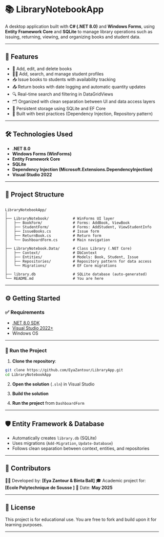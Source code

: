 

# 📚 LibraryNotebookApp

A desktop application built with **C# (.NET 8.0)** and **Windows Forms**, using **Entity Framework Core** and **SQLite** to manage library operations such as issuing, returning, viewing, and organizing books and student data.

---

## 🚀 Features

- 📖 Add, edit, and delete books
- 👩‍🎓 Add, search, and manage student profiles
- 📥 Issue books to students with availability tracking
- 📤 Return books with date logging and automatic quantity updates
- 🔍 Real-time search and filtering in DataGridViews
- 🗂 Organized with clean separation between UI and data access layers
- 💾 Persistent storage using SQLite and EF Core
- 🎯 Built with best practices (Dependency Injection, Repository pattern)

---

## 🛠️ Technologies Used

- **.NET 8.0**
- **Windows Forms (WinForms)**
- **Entity Framework Core**
- **SQLite**
- **Dependency Injection (Microsoft.Extensions.DependencyInjection)**
- **Visual Studio 2022**

---

## 🧱 Project Structure

```

LibraryNotebookApp/
│
├── LibraryNotebook/           # WinForms UI layer
│   ├── BookForm/              # Forms: AddBook, ViewBook
│   ├── StudentForm/           # Forms: AddStudent, ViewStudentInfo
│   ├── IssueBooks.cs          # Issue form
│   ├── ReturnBook.cs          # Return form
│   └── DashboardForm.cs       # Main navigation
│
├── LibraryNotebook.Data/      # Class Library (.NET Core)
│   ├── Context/               # DbContext
│   ├── Entities/              # Models: Book, Student, Issue
│   ├── Repositories/          # Repository pattern for data access
│   └── Migrations/            # EF Core migrations
│
├── library.db                 # SQLite database (auto-generated)
└── README.md                  # You are here

````

---

## ⚙️ Getting Started

### ✅ Requirements

- [.NET 8.0 SDK](https://dotnet.microsoft.com/download)
- [Visual Studio 2022+](https://visualstudio.microsoft.com/)
- Windows OS

---

### 🧪 Run the Project

1. **Clone the repository**:

```bash
git clone https://github.com/EyaZantour/LibraryApp.git
cd LibraryNotebookApp
````

2. **Open the solution** (`.sln`) in Visual Studio

3. **Build the solution**

4. **Run the project** from `DashboardForm`

---

## 🛡️ Entity Framework & Database

* Automatically creates `library.db` (SQLite)
* Uses migrations (`Add-Migration`, `Update-Database`)
* Follows clean separation between context, entities, and repositories

---

## 🤝 Contributors

👩‍💻 Developed by: **\[Eya Zantour & Binta Ball]**
🎓 Academic project for: **\[Ecole Polytechnique de Sousse ]**
📆 Date: **May 2025**

---

## 📄 License

This project is for educational use.
You are free to fork and build upon it for learning purposes.

---





